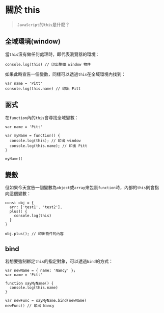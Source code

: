# 關於 this

> `JavaScript`的`this`是什麼？

## 全域環境(window)
當`this`沒有做任何處理時，即代表瀏覽器的環境：

```
console.log(this) // 印出整個 window 物件
```
如果此時宣告一個變數，同樣可以透過`this`在全域環境內找到：

```
var name = 'Pitt'
console.log(this.name) // 印出 Pitt
```

## 函式
在`function`內的`this`會尋找全域變數：

```
var name = 'Pitt'

var myName = function() {
  console.log(this); // 印出 window
  console.log(this.name); // 印出 Pitt
}

myName()
```


## 變數
但如果今天宣告一個變數為`object`或`array`來包裹`function`時，內部的`this`則會指向這個變數：

```
const obj = {
  arr: ['test1', 'test2'],
  plus() {
    console.log(this)
  }
}

obj.plus(); // 印出物件的內容
```

## bind
若想要強制綁定`this`的指定對象，可以透過`bind`的方式：

```
var newName = { name: 'Nancy' };
var name = 'Pitt'

function sayMyName() {
  console.log(this.name)
}

var newFunc = sayMyName.bind(newName)
newFunc() // 印出 Nancy
```
